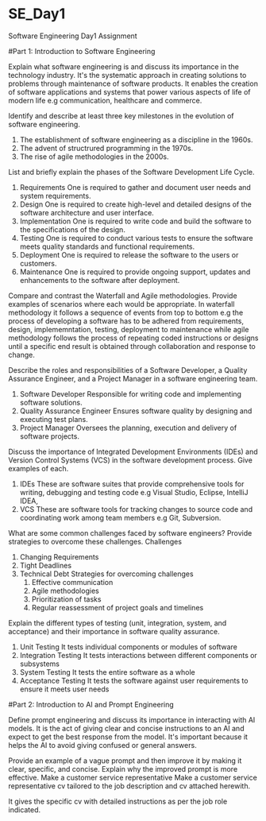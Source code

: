 # SE_Day1
Software Engineering Day1 Assignment

#Part 1: Introduction to Software Engineering

Explain what software engineering is and discuss its importance in the technology industry.
It's the systematic approach in creating solutions to problems through maintenance of software products. 
It enables the creation of software applications and systems that power various aspects of life of modern life e.g communication, healthcare and commerce.

Identify and describe at least three key milestones in the evolution of software engineering.
1. The establishment of software engineering as a discipline in the 1960s.
2. The advent of structrured programming in the 1970s.
3. The rise of agile methodologies in the 2000s. 

List and briefly explain the phases of the Software Development Life Cycle.
1. Requirements
   One is required to gather and document user needs and system requirements. 
2. Design
   One is required to create high-level and detailed designs of the software architecture and user interface.
3. Implementation
   One is required to write code and build the software to the specifications of the design.
4. Testing
   One is required to conduct various tests to ensure the software meets quality standards and functional requirements. 
5. Deployment
   One is required to release the software to the users or customers.
6. Maintenance
   One is required to provide ongoing support, updates and enhancements to the software after deployment.

Compare and contrast the Waterfall and Agile methodologies. Provide examples of scenarios where each would be appropriate.
In waterfall methodology it follows a sequence of events from top to bottom e.g the process of developing a software has to be adhered from requirements, design, implememntation, testing, deployment to maintenance while agile methodology follows the process of repeating coded instructions or designs until a specific end result is obtained through collaboration and response to change. 

Describe the roles and responsibilities of a Software Developer, a Quality Assurance Engineer, and a Project Manager in a software engineering team.
1. Software Developer
Responsible for writing code and implementing software solutions.
2. Quality Assurance Engineer
Ensures software quality by designing and executing test plans.
3. Project Manager
Oversees the planning, execution and delivery of software projects.

Discuss the importance of Integrated Development Environments (IDEs) and Version Control Systems (VCS) in the software development process. Give examples of each.
1. IDEs
These are software suites that provide comprehensive tools for writing, debugging and testing code e.g Visual Studio, Eclipse, IntelliJ IDEA,
2. VCS
These are software tools for tracking changes to source code and coordinating work among team members e.g Git, Subversion.

What are some common challenges faced by software engineers? Provide strategies to overcome these challenges.
Challenges
1. Changing Requirements
2. Tight Deadlines
3. Technical Debt
   Strategies for overcoming challenges
   1. Effective communication
   2. Agile methodologies
   3. Prioritization of tasks
   4. Regular reassessment of project goals and timelines

Explain the different types of testing (unit, integration, system, and acceptance) and their importance in software quality assurance.
1. Unit Testing
   It tests individual components or modules of software
2. Integration Testing
   It tests interactions between different components or subsystems
3. System Testing
   It tests the entire software as a whole
4. Acceptance Testing
   It tests the software against user requirements to ensure it meets user needs 

#Part 2: Introduction to AI and Prompt Engineering


Define prompt engineering and discuss its importance in interacting with AI models.
It is the act of giving clear and concise instructions to an AI and expect to get the best response from the model.
It's important because it helps the AI to avoid giving confused or general answers.

Provide an example of a vague prompt and then improve it by making it clear, specific, and concise. Explain why the improved prompt is more effective.
Make a customer service representative 
Make a customer service representative cv tailored to the job description and cv attached herewith.

It gives the specific cv with detailed instructions as per the job role indicated.
